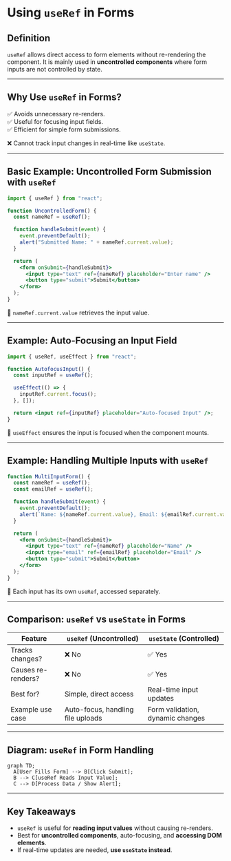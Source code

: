 # **Using `useRef` in Forms**  

## **Definition**  
`useRef` allows direct access to form elements without re-rendering the component. It is mainly used in **uncontrolled components** where form inputs are not controlled by state.  

---

## **Why Use `useRef` in Forms?**  
✅ Avoids unnecessary re-renders.  
✅ Useful for focusing input fields.  
✅ Efficient for simple form submissions.  

❌ Cannot track input changes in real-time like `useState`.  

---

## **Basic Example: Uncontrolled Form Submission with `useRef`**  

```jsx
import { useRef } from "react";

function UncontrolledForm() {
  const nameRef = useRef();

  function handleSubmit(event) {
    event.preventDefault();
    alert("Submitted Name: " + nameRef.current.value);
  }

  return (
    <form onSubmit={handleSubmit}>
      <input type="text" ref={nameRef} placeholder="Enter name" />
      <button type="submit">Submit</button>
    </form>
  );
}
```

🔹 `nameRef.current.value` retrieves the input value.  

---

## **Example: Auto-Focusing an Input Field**  

```jsx
import { useRef, useEffect } from "react";

function AutofocusInput() {
  const inputRef = useRef();

  useEffect(() => {
    inputRef.current.focus();
  }, []);

  return <input ref={inputRef} placeholder="Auto-focused Input" />;
}
```

🔹 `useEffect` ensures the input is focused when the component mounts.  

---

## **Example: Handling Multiple Inputs with `useRef`**  

```jsx
function MultiInputForm() {
  const nameRef = useRef();
  const emailRef = useRef();

  function handleSubmit(event) {
    event.preventDefault();
    alert(`Name: ${nameRef.current.value}, Email: ${emailRef.current.value}`);
  }

  return (
    <form onSubmit={handleSubmit}>
      <input type="text" ref={nameRef} placeholder="Name" />
      <input type="email" ref={emailRef} placeholder="Email" />
      <button type="submit">Submit</button>
    </form>
  );
}
```

🔹 Each input has its own `useRef`, accessed separately.  

---

## **Comparison: `useRef` vs `useState` in Forms**  

| Feature         | `useRef` (Uncontrolled) | `useState` (Controlled) |
|---------------|----------------------|----------------------|
| Tracks changes? | ❌ No                 | ✅ Yes |
| Causes re-renders? | ❌ No | ✅ Yes |
| Best for? | Simple, direct access | Real-time input updates |
| Example use case | Auto-focus, handling file uploads | Form validation, dynamic changes |

---

## **Diagram: `useRef` in Form Handling**  

```mermaid
graph TD;
  A[User Fills Form] --> B[Click Submit];
  B --> C[useRef Reads Input Value];
  C --> D[Process Data / Show Alert];
```

---

## **Key Takeaways**  
- `useRef` is useful for **reading input values** without causing re-renders.  
- Best for **uncontrolled components**, auto-focusing, and **accessing DOM elements**.  
- If real-time updates are needed, **use `useState` instead**.